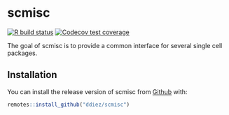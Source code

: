 
<!-- README.md is generated from README.Rmd. Please edit that file -->

# scmisc

[![R build
status](https://github.com/ddiez/scmisc/workflows/R-CMD-check/badge.svg)](https://github.com/ddiez/scmisc/actions)
[![Codecov test
coverage](https://codecov.io/gh/ddiez/scmisc/branch/master/graph/badge.svg)](https://codecov.io/gh/ddiez/scmisc?branch=master)

The goal of scmisc is to provide a common interface for several single
cell packages.

## Installation

You can install the release version of scmisc from
[Github](https://github.com/ddiez/scmisc) with:

``` r
remotes::install_github("ddiez/scmisc")
```
